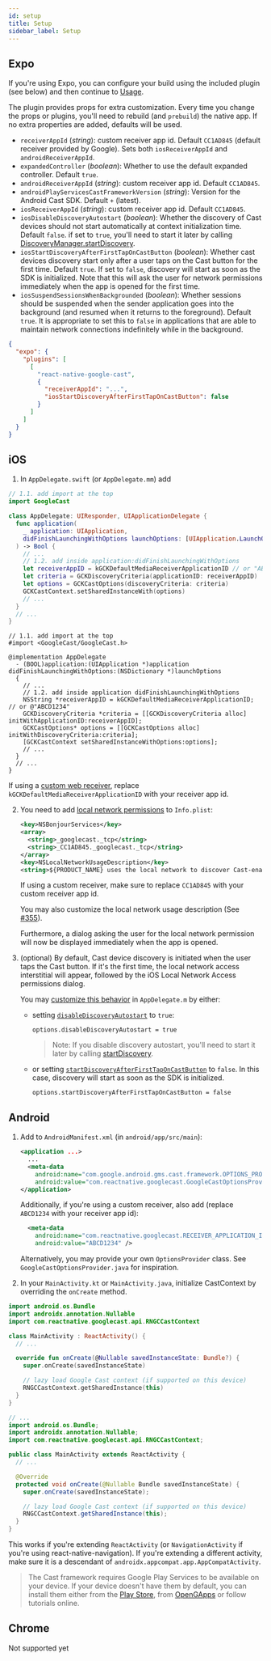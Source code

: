 ```yaml
---
id: setup
title: Setup
sidebar_label: Setup
---
```


## Expo

If you're using Expo, you can configure your build using the included plugin (see below) and then continue to [Usage](usage).

The plugin provides props for extra customization. Every time you change the props or plugins, you'll need to rebuild (and `prebuild`) the native app. If no extra properties are added, defaults will be used.

- `receiverAppId` (_string_): custom receiver app id. Default `CC1AD845` (default receiver provided by Google). Sets both `iosReceiverAppId` and `androidReceiverAppId`.
- `expandedController` (_boolean_): Whether to use the default expanded controller. Default `true`.
- `androidReceiverAppId` (_string_): custom receiver app id. Default `CC1AD845`.
- `androidPlayServicesCastFrameworkVersion` (_string_): Version for the Android Cast SDK. Default `+` (latest).
- `iosReceiverAppId` (_string_): custom receiver app id. Default `CC1AD845`.
- `iosDisableDiscoveryAutostart` (_boolean_): Whether the discovery of Cast devices should not start automatically at context initialization time. Default `false`. if set to `true`, you'll need to start it later by calling [DiscoveryManager.startDiscovery](../api/classes/discoverymanager#startdiscovery).
- `iosStartDiscoveryAfterFirstTapOnCastButton` (_boolean_): Whether cast devices discovery start only after a user taps on the Cast button for the first time. Default `true`. If set to `false`, discovery will start as soon as the SDK is initialized. Note that this will ask the user for network permissions immediately when the app is opened for the first time.
- `iosSuspendSessionsWhenBackgrounded` (_boolean_): Whether sessions should be suspended when the sender application goes into the background (and resumed when it returns to the foreground). Default `true`. It is appropriate to set this to `false` in applications that are able to maintain network connections indefinitely while in the background.

```json
{
  "expo": {
    "plugins": [
      [
        "react-native-google-cast",
        {
          "receiverAppId": "...",
          "iosStartDiscoveryAfterFirstTapOnCastButton": false
        }
      ]
    ]
  }
}
```

## iOS

1. In `AppDelegate.swift` (or `AppDelegate.mm`) add

  <!--DOCUSAURUS_CODE_TABS-->
  <!--Swift-->

  ```swift
  // 1.1. add import at the top
  import GoogleCast

  class AppDelegate: UIResponder, UIApplicationDelegate {
    func application(
      _ application: UIApplication,
      didFinishLaunchingWithOptions launchOptions: [UIApplication.LaunchOptionsKey: Any]? = nil
    ) -> Bool {
      // ...
      // 1.2. add inside application:didFinishLaunchingWithOptions
      let receiverAppID = kGCKDefaultMediaReceiverApplicationID // or "ABCD1234"
      let criteria = GCKDiscoveryCriteria(applicationID: receiverAppID)
      let options = GCKCastOptions(discoveryCriteria: criteria)
      GCKCastContext.setSharedInstanceWith(options)
      // ...
    }
    // ...
  }
  ```

  <!--Objective-C-->

  ```obj-c
  // 1.1. add import at the top
  #import <GoogleCast/GoogleCast.h>

  @implementation AppDelegate
    - (BOOL)application:(UIApplication *)application didFinishLaunchingWithOptions:(NSDictionary *)launchOptions
    {
      // ...
      // 1.2. add inside application didFinishLaunchingWithOptions
      NSString *receiverAppID = kGCKDefaultMediaReceiverApplicationID; // or @"ABCD1234"
      GCKDiscoveryCriteria *criteria = [[GCKDiscoveryCriteria alloc] initWithApplicationID:receiverAppID];
      GCKCastOptions* options = [[GCKCastOptions alloc] initWithDiscoveryCriteria:criteria];
      [GCKCastContext setSharedInstanceWithOptions:options];
      // ...
    }
    // ...
  }
  ```

  <!--END_DOCUSAURUS_CODE_TABS-->

   If using a [custom web receiver](https://developers.google.com/cast/docs/web_receiver), replace `kGCKDefaultMediaReceiverApplicationID` with your receiver app id.

2. You need to add [local network permissions](https://developers.google.com/cast/docs/ios_sender/permissions_and_discovery) to `Info.plist`:

   ```xml
   <key>NSBonjourServices</key>
   <array>
     <string>_googlecast._tcp</string>
     <string>_CC1AD845._googlecast._tcp</string>
   </array>
   <key>NSLocalNetworkUsageDescription</key>
   <string>${PRODUCT_NAME} uses the local network to discover Cast-enabled devices on your WiFi network.</string>
   ```

   If using a custom receiver, make sure to replace `CC1AD845` with your custom receiver app id.

   You may also customize the local network usage description (See [#355](https://github.com/react-native-google-cast/react-native-google-cast/issues/355#issuecomment-906520304)).

   Furthermore, a dialog asking the user for the local network permission will now be displayed immediately when the app is opened.

3. (optional) By default, Cast device discovery is initiated when the user taps the Cast button. If it's the first time, the local network access interstitial will appear, followed by the iOS Local Network Access permissions dialog.

   You may [customize this behavior](https://developers.google.com/cast/docs/ios_sender/ios_permissions_changes#customizations) in `AppDelegate.m` by either:

   - setting [`disableDiscoveryAutostart`](https://developers.google.com/cast/docs/reference/ios/interface_g_c_k_cast_options#a6cfeb6f96487fd0e1fc68c31928d3e3d) to `true`:

     ```obj-c
     options.disableDiscoveryAutostart = true
     ```

     > Note: If you disable discovery autostart, you'll need to start it later by calling [startDiscovery](../api/classes/discoverymanager#startdiscovery).

   - or setting [`startDiscoveryAfterFirstTapOnCastButton`](https://developers.google.com/cast/docs/reference/ios/interface_g_c_k_cast_options#a1e701e7d1852d1e09ec2aee936b46413) to `false`. In this case, discovery will start as soon as the SDK is initialized.

     ```obj-c
     options.startDiscoveryAfterFirstTapOnCastButton = false
     ```

## Android

1. Add to `AndroidManifest.xml` (in `android/app/src/main`):

   ```xml
   <application ...>
     ...
     <meta-data
       android:name="com.google.android.gms.cast.framework.OPTIONS_PROVIDER_CLASS_NAME"
       android:value="com.reactnative.googlecast.GoogleCastOptionsProvider" />
   </application>
   ```

   Additionally, if you're using a custom receiver, also add (replace `ABCD1234` with your receiver app id):

   ```xml
     <meta-data
       android:name="com.reactnative.googlecast.RECEIVER_APPLICATION_ID"
       android:value="ABCD1234" />
   ```

   Alternatively, you may provide your own `OptionsProvider` class. See `GoogleCastOptionsProvider.java` for inspiration.

2. In your `MainActivity.kt` or `MainActivity.java`, initialize CastContext by overriding the `onCreate` method.

  <!--DOCUSAURUS_CODE_TABS-->
  <!--Kotlin-->

  ```kt
  import android.os.Bundle
  import androidx.annotation.Nullable
  import com.reactnative.googlecast.api.RNGCCastContext

  class MainActivity : ReactActivity() {
    // ...

    override fun onCreate(@Nullable savedInstanceState: Bundle?) {
      super.onCreate(savedInstanceState)

      // lazy load Google Cast context (if supported on this device)
      RNGCCastContext.getSharedInstance(this)
    }
  }
  ```

  <!--Java-->

  ```java
  // ...
  import android.os.Bundle;
  import androidx.annotation.Nullable;
  import com.reactnative.googlecast.api.RNGCCastContext;

  public class MainActivity extends ReactActivity {
    // ...

    @Override
    protected void onCreate(@Nullable Bundle savedInstanceState) {
      super.onCreate(savedInstanceState);

      // lazy load Google Cast context (if supported on this device)
      RNGCCastContext.getSharedInstance(this);
    }
  }
  ```

  <!--END_DOCUSAURUS_CODE_TABS-->

   This works if you're extending `ReactActivity` (or `NavigationActivity` if you're using react-native-navigation). If you're extending a different activity, make sure it is a descendant of `androidx.appcompat.app.AppCompatActivity`.

   > The Cast framework requires Google Play Services to be available on your device. If your device doesn't have them by default, you can install them either from the [Play Store](<(https://play.google.com/store/apps/details?id=com.google.android.gms&hl=en_US&gl=US)>), from [OpenGApps](http://opengapps.org/) or follow tutorials online.

## Chrome

Not supported yet

